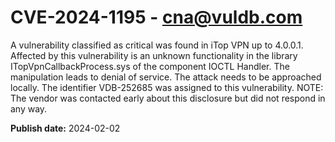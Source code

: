 # CVE-2024-1195 - cna@vuldb.com

A vulnerability classified as critical was found in iTop VPN up to 4.0.0.1. Affected by this vulnerability is an unknown functionality in the library ITopVpnCallbackProcess.sys of the component IOCTL Handler. The manipulation leads to denial of service. The attack needs to be approached locally. The identifier VDB-252685 was assigned to this vulnerability. NOTE: The vendor was contacted early about this disclosure but did not respond in any way.

**Publish date:** 2024-02-02
